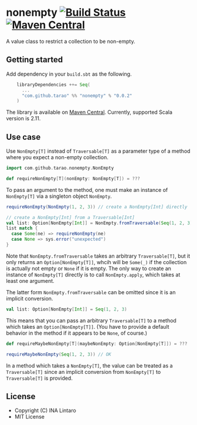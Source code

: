 nonempty [![Build Status][travis-img]][travis] [![Maven Central][maven-img]][maven]
========

A value class to restrict a collection to be non-empty.

Getting started
---------------

Add dependency in your `build.sbt` as the following.

```scala
    libraryDependencies ++= Seq(
      ...
      "com.github.tarao" %% "nonempty" % "0.0.2"
    )
```

The library is available on [Maven Central][maven].  Currently,
supported Scala version is 2.11.

Use case
--------

Use `NonEmpty[T]` instead of `Traversable[T]` as a parameter type of a
method where you expect a non-empty collection.

```scala
import com.github.tarao.nonempty.NonEmpty

def requireNonEmpty[T](nonEmpty: NonEmpty[T]) = ???
```

To pass an argument to the method, one must make an instance of
`NonEmpty[T]` via a singleton object `NonEmpty`.

```scala
requireNonEmpty(NonEmpty(1, 2, 3)) // create a NonEmpty[Int] directly

// create a NonEmpty[Int] from a Traversable[Int]
val list: Option[NonEmpty[Int]] = NonEmpty.fromTraversable(Seq(1, 2, 3))
list match {
  case Some(ne) => requireNonEmpty(ne)
  case None => sys.error("unexpected")
}
```

Note that `NonEmpty.fromTraversable` takes an arbitrary
`Traversable[T]`, but it only returns an `Option[NonEmpty[T]]`, whcih
will be `Some(_)` if the collection is actually not empty or `None` if
it is empty.  The only way to create an instance of `NonEmpty[T]`
directly is to call `NonEmpty.apply`, which takes at least one
argument.

The latter form `NonEmpty.fromTraversable` can be omitted since it is
an implicit conversion.

```scala
val list: Option[NonEmpty[Int]] = Seq(1, 2, 3)
```

This means that you can pass an arbitrary `Traversable[T]` to a method
which takes an `Option[NonEmpty[T]]`.  (You have to provide a default
behavior in the method if it appears to be `None`, of course.)

```scala
def requireMaybeNonEmpty[T](maybeNonEmpty: Option[NonEmpty[T]]) = ???
```

```scala
requireMaybeNonEmpty(Seq(1, 2, 3)) // OK
```

In a method which takes a `NonEmpty[T]`, the value can be treated as a
`Traversable[T]` since an implicit conversion from `NonEmpty[T]` to
`Traversable[T]` is provided.

License
-------

- Copyright (C) INA Lintaro
- MIT License

[travis]: https://travis-ci.org/tarao/nonempty-scala
[travis-img]: https://img.shields.io/travis/tarao/nonempty-scala.svg?branch=master&style=flat
[maven]: https://maven-badges.herokuapp.com/maven-central/com.github.tarao/nonempty_2.11
[maven-img]: https://maven-badges.herokuapp.com/maven-central/com.github.tarao/nonempty_2.11/badge.svg?style=flat
